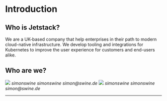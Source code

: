 # Introduction

## Who is Jetstack?

We are a UK-based company that help enterprises in their path to modern
cloud-native infrastructure. We develop tooling and integrations for Kubernetes
to improve the user experience for customers and end-users alike.


## Who are we?

<img src="https://www.jetstack.io/img/jpg/about-christian.jpg" />
<i class="fab fa-twitter">simonswine</i>
<i class="fab fa-github">simonswine</i>
<i class="fab fa-envelope">simon@swine.de</i>

<img src=/img/christian-simon.jpg />
<i class="fab fa-twitter">simonswine</i>
<i class="fab fa-github">simonswine</i>
<i class="fab fa-envelope">simon@swine.de</i>

---
